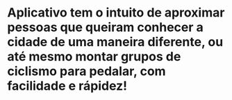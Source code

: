 # Aplicativo tem o intuito de aproximar pessoas que queiram conhecer a cidade de uma maneira diferente, ou até mesmo montar grupos de ciclismo para pedalar, com facilidade e rápidez!
